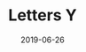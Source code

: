 ---
title: Letters Y
date: '2019-06-26'
thumb_image: images/mar-4yo/4-mar-y-letters.jpg
thumb_image_alt: Letters Y
image: images/mar-4yo/4-mar-y-letters.jpg
image_alt: Letters Y
template: project
---	
